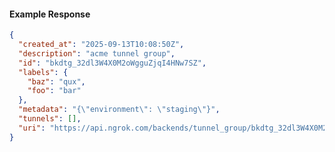 <!-- Code generated for API Clients. DO NOT EDIT. -->

#### Example Response

```json
{
  "created_at": "2025-09-13T10:08:50Z",
  "description": "acme tunnel group",
  "id": "bkdtg_32dl3W4X0M2oWgguZjqI4HNw7SZ",
  "labels": {
    "baz": "qux",
    "foo": "bar"
  },
  "metadata": "{\"environment\": \"staging\"}",
  "tunnels": [],
  "uri": "https://api.ngrok.com/backends/tunnel_group/bkdtg_32dl3W4X0M2oWgguZjqI4HNw7SZ"
}
```
